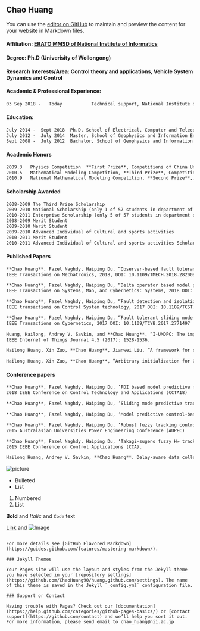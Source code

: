 ## Chao Huang

You can use the [editor on GitHub](https://github.com/ChaoHuang90/huang.github.com/edit/master/index.md) to maintain and preview the content for your website in Markdown files.

#### Affiliation: [ERATO MMSD of National Institute of Informatics](https://group-mmm.org/eratommsd/)

#### Degree: Ph.D (Univerisity of Wollongong) 
 
#### Research Interests/Area: Control theory and applications, Vehicle System Dynamics and Control

#### Academic & Professional Experience:
```markdown
03 Sep 2018 -   Today           Technical support, National Institute of Informatics

```
#### Education:
```markdown
July 2014 -  Sept 2018  Ph.D, School of Electrical, Computer and Telecommunications Engineering, University of Wollongong
July 2012 -  July 2014  Master, School of Geophysics and Information Engineering, China University of Petroleum （Beijing)
Sept 2008 -  July 2012  Bachalor, School of Geophysics and Information Engineering, China University of Petroleum （Beijing)
```

#### Academic Honors
```markdown
2009.3   Physics Competition  **First Prize**, Competitions of China University of Petroleum, Beijing
2010.5   Mathematical Modeling Competition, **Third Prize**, Competitionsof China Univerisity of Petroleum, Beijing
2010.9   National Mathematical Modeling Competition, **Second Prize**,, National and International Competitions
```
#### Scholarship Awarded
```markdown
2008-2009 The Third Prize Scholarship  
2009-2010 National Scholarship (only 1 of 57 students in department of automation awarded) 
2010-2011 Enterprise Scholarship (only 5 of 57 students in department of automation awarded)  
2008-2009 Merit Student 
2009-2010 Merit Student  
2009-2010 Advanced Individual of Cultural and sports activities 
2010-2011 Merit Student  
2010-2011 Advanced Individual of Cultural and sports activities Scholarship
```

#### Published Papers
```markdown
**Chao Huang**, Fazel Naghdy, Haiping Du, “Observer-based fault tolerant controller for uncertain Steer-by-Wire systems using the delta operator“,
IEEE Transactions on Mechatronics, 2018, DOI: 10.1109/TMECH.2018.2820091

**Chao Huang**, Fazel Naghdy, Haiping Du, “Delta operator based model predictive control with fault compensation for Steer-by-Wire systems“, 
IEEE Transactions on Systems, Man, and Cybernetics: Systems, 2018 DOI: 10.1109/TSMC.2018.2812849

**Chao Huang**, Fazel Naghdy, Haiping Du, “Fault detection and isolation based model predictive fault-tolerant control for constrained vehicle steer-by-wire systems“, 
IEEE transactions on Control System technology, 2017 DOI: 10.1109/TCST.2017.2736497

**Chao Huang**, Fazel Naghdy, Haiping Du, “Fault tolerant sliding mode predictive control with chaos particle swarm optimization for uncertain Steer-by-Wire system“, 
IEEE Transactions on Cybernetics, 2017 DOI: 10.1109/TCYB.2017.2771497

Huang, Hailong, Andrey V. Savkin, and **Chao Huang**. “I-UMDPC: The improved-unusual message delivery path construction for wireless sensor networks with mobile sinks.“, 
IEEE Internet of Things Journal 4.5 (2017): 1528-1536.

Hailong Huang, Xin Zuo, **Chao Huang**, Jianwei Liu. “A framework for classification with single feature kernel matrix.“, Optik-International Journal for Light and Electron Optics 125.3 (2014): 1024-1029.

Hailong Huang, Xin Zuo, **Chao Huang**, “Arbitrary initialization for Chan–Vese model”, Optik, 125 (18), 5257-5263, 2014
```
#### Conference papers
```markdown
**Chao Huang**, Fazel Naghdy, Haiping Du, ‘FDI based model predictive fault-tolerant control for constrained steer-by-wire systems’, 
2018 IEEE Conference on Control Technology and Applications (CCTA18)

**Chao Huang**, Fazel Naghdy, Haiping Du, ‘Sliding mode predictive tracking control for electric vehicle using Steer-by-Wire system’, SAE, 2018

**Chao Huang**, Fazel Naghdy, Haiping Du, ‘Model predictive control-based lane change control system for an autonomous vehicle’, TENCON 2016.

**Chao Huang**, Fazel Naghdy, Haiping Du, ‘Robust fuzzy tracking control of uncertain steer-by-wire systems with network time delays’, 
2015 Australasian Universities Power Engineering Conference (AUPEC)

**Chao Huang**, Fazel Naghdy, Haiping Du, ‘Takagi-sugeno fuzzy H∞ tracking control for steer-by-wire systems’, 
2015 IEEE Conference on Control Applications (CCA).

Hailong Huang, Andrey V. Savkin, **Chao Huang**. Delay-aware data collection in wireless sensor networks with mobile nodes. Control Conference (CCC), 2017 36th Chinese. IEEE, 2017: 8875-8878. 

```


![picture](http://stash.xxxxxx.com/projects/zzzzz/img/abc.png)

- Bulleted
- List

1. Numbered
2. List

**Bold** and _Italic_ and `Code` text

[Link](url) and ![Image](src)
```

For more details see [GitHub Flavored Markdown](https://guides.github.com/features/mastering-markdown/).

### Jekyll Themes

Your Pages site will use the layout and styles from the Jekyll theme you have selected in your [repository settings](https://github.com/ChaoHuang90/huang.github.com/settings). The name of this theme is saved in the Jekyll `_config.yml` configuration file.

### Support or Contact

Having trouble with Pages? Check out our [documentation](https://help.github.com/categories/github-pages-basics/) or [contact support](https://github.com/contact) and we’ll help you sort it out.
For more information, please send email to chao_huang@nii.ac.jp
